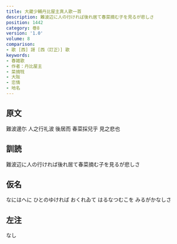 ```yaml
---
title: 大蔵少輔丹比屋主真人歌一首
description: 難波辺に人の行ければ後れ居て春菜摘む子を見るが悲しさ
position: 1442
category: 巻8
version: '1.0'
volume: 8
comparison:
- 歌 [西] 謌 [西（訂正）] 歌
keywords:
- 春雑歌
- 作者：丹比屋主
- 菜摘牫
- 大阪
- 恋情
- 地名
---
```


## 原文

難波邊尓 人之行礼波 後居而 春菜採兒乎 見之悲也

## 訓読

難波辺に人の行ければ後れ居て春菜摘む子を見るが悲しさ

## 仮名

なにはへに ひとのゆければ おくれゐて はるなつむこを みるがかなしさ

## 左注

なし
